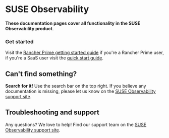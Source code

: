 # SUSE Observability

**These documentation pages cover all functionality in the SUSE Observability product**.

### Get started

Visit the [Rancher Prime getting started guide](./k8s-suse-rancher-prime.md) if you're a Rancher Prime user, if you're a SaaS user visit the [quick start guide](./k8s-quick-start-guide.md).

## Can't find something?

**Search for it!** Use the search bar on the top right.
If you believe any documentation is missing, please let us know on the [SUSE Observability support site](http://support.stackstate.com/).

## Troubleshooting and support

Any questions? We love to help! Find our support team on the [SUSE Observability support site](http://support.stackstate.com/).

